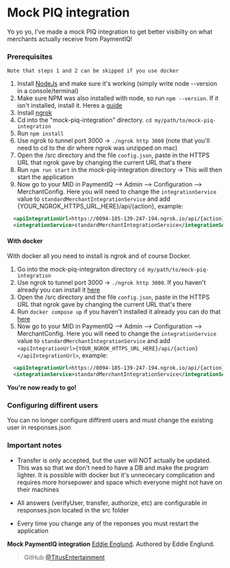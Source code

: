 # Mock PIQ integration

Yo yo yo, I've made a mock PIQ integration to get better visibilty on what merchants actually receive from PaymentIQ!

### Prerequisites

`Note that steps 1 and 2 can be skipped if you use docker`

1. Install [NodeJs](https://nodejs.org/en/) and make sure it's working (simply write node --version in a console/terminal)
2. Make sure NPM was also installed with node, so run `npm --version`. If it isn't installed, install it. Heres a [guide](https://blog.teamtreehouse.com/install-node-js-npm-mac)
3. Install [ngrok](https://ngrok.com/)
4. Cd into the "mock-piq-integration" directory. `cd my/path/to/mock-piq-integration`
5. Run `npm install`
6. Use ngrok to tunnel port 3000 -> `./ngrok http 3000` (note that you'll need to cd to the dir where ngrok was unzipped on mac)
7. Open the /src directory and the file `config.json`, paste in the HTTPS URL that ngrok gave by changing the current URL that's there
8. Run `npm run start` in the mock-piq-integration directory -> This will then start the application
9. Now go to your MID in PaymentIQ --> Admin --> Configuration --> MerchantConfig. Here you will need to change the `integrationService` value
 to `standardMerchantIntegrationService` and add <apiIntegrationUrl>{YOUR_NGROK_HTTPS_URL_HERE}/api/{action}</apiIntegrationUrl>, example:

```xml
  <apiIntegrationUrl>https://0094-185-139-247-194.ngrok.io/api/{action}</apiIntegrationUrl>
  <integrationService>standardMerchantIntegrationService</integrationService>
```

#### With docker

With docker all you need to install is ngrok and of course Docker.

1. Go into the mock-piq-integraiton directory `cd my/path/to/mock-piq-integration`
2. Use ngrok to tunnel port 3000 -> `./ngrok http 3000`. If you haven't already you can install it [here](https://ngrok.com/)
3. Open the /src directory and the file `config.json`, paste in the HTTPS URL that ngrok gave by changing the current URL that's there
3. Run `docker compose up` if you haven't installed it already you can do that [here](https://www.docker.com/products/docker-desktop)
4. Now go to your MID in PaymentIQ --> Admin --> Configuration --> MerchantConfig. Here you will need to change the `integrationService` value
 to `standardMerchantIntegrationService` and add `<apiIntegrationUrl>{YOUR_NGROK_HTTPS_URL_HERE}/api/{action}</apiIntegrationUrl>`, example:

```xml
  <apiIntegrationUrl>https://0094-185-139-247-194.ngrok.io/api/{action}</apiIntegrationUrl>
  <integrationService>standardMerchantIntegrationService</integrationService>
```

**You're now ready to go!**

### Configuring diffirent users

You can no longer configure diffirent users and must change the existing user in responses.json

### Important notes

- Transfer is only accepted, but the user will NOT actually be updated. This was so that we don't need to have a DB and make the program lighter. It is possible with docker but it's unnececary complication and requires more horsepower and space which everyone might not have on their machines

- All answers (verifyUser, transfer, authorize, etc) are configurable in responses.json located in the src folder

- Every time you change any of the reponses you must restart the application

**Mock PaymentIQ integration** [Eddie Englund](https://github.com/TitusEntertainment).
Authored by Eddie Englund.

> GitHub [@TitusEntertainment](https://github.com/TitusEntertainment)
